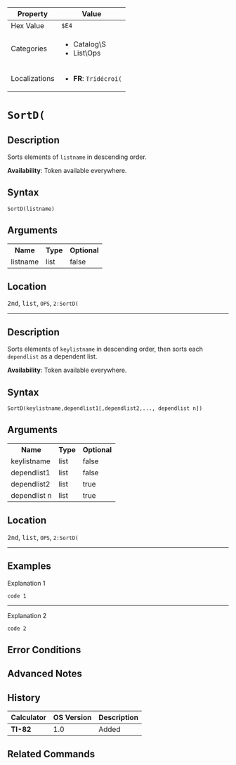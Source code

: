 | Property      | Value |
|---------------|-------|
| Hex Value     | `$E4`|
| Categories    | <ul><li>Catalog\S</li><li>List\Ops</li></ul> |
| Localizations | <ul><li><b>FR</b>: `Tridécroi(`</li></ul> |

# `SortD(`

## Description
Sorts elements of `listname` in descending order.


<b>Availability</b>: Token available everywhere.

## Syntax
`SortD(listname)`

## Arguments
<table>
<tr><th>Name</th><th>Type</th><th>Optional</th></tr>

<tr><td>listname</td><td>list</td><td>false</td></tr>

</table>

## Location
<kbd>2nd</kbd>, <kbd>list</kbd>, `OPS`, `2:SortD(`
<hr>

## Description
Sorts elements of `keylistname` in descending order, then sorts each `dependlist` as a dependent list.


<b>Availability</b>: Token available everywhere.

## Syntax
`SortD(keylistname,dependlist1[,dependlist2,..., dependlist n])`

## Arguments
<table>
<tr><th>Name</th><th>Type</th><th>Optional</th></tr>

<tr><td>keylistname</td><td>list</td><td>false</td></tr>

<tr><td>dependlist1</td><td>list</td><td>false</td></tr>

<tr><td>dependlist2</td><td>list</td><td>true</td></tr>

<tr><td>dependlist n</td><td>list</td><td>true</td></tr>

</table>

## Location
<kbd>2nd</kbd>, <kbd>list</kbd>, `OPS`, `2:SortD(`
<hr>

## Examples

Explanation 1
```ti-basic
code 1
```
---
Explanation 2
```ti-basic
code 2
```

## Error Conditions


## Advanced Notes


## History
| Calculator | OS Version | Description |
|------------|------------|-------------|
| <b>TI-82</b> | 1.0 | Added

## Related Commands

    
